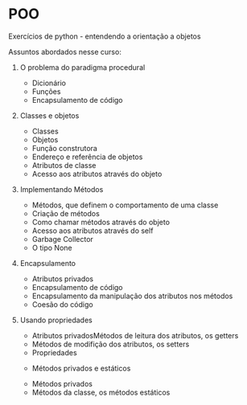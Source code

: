 # POO
Exercícios de python - entendendo a orientação a objetos

Assuntos abordados nesse curso:

1. O problema do paradigma procedural<br>
   <ul>
   <li>Dicionário</li>
   <li>Funções</li>
   <li>Encapsulamento de código</li>
   </ul>

2. Classes e objetos<br>
   <ul>
   <li>Classes</li>
   <li>Objetos</li>
   <li>Função construtora</li>
   <li>Endereço e referência de objetos</li>
   <li>Atributos de classe</li>
   <li>Acesso aos atributos através do objeto</li>
   </ul>

3. Implementando Métodos
   <ul>
   <li>Métodos, que definem o comportamento de uma classe</li>
   <li>Criação de métodos</li>
   <li>Como chamar métodos através do objeto</li>
   <li>Acesso aos atributos através do self</li>
   <li>Garbage Collector</li>
   <li>O tipo None</li>
   </ul>

4. Encapsulamento<br>
   <ul>
   <li>Atributos privados</li>
   <li>Encapsulamento de código</li>
   <li>Encapsulamento da manipulação dos atributos nos métodos</li>
   <li>Coesão do código</li>
   </ul>

5. Usando propriedades<br>
   <ul>
   <li>Atributos privadosMétodos de leitura dos atributos, 
   os getters</li>
   <li>Métodos de modifição dos atributos, 
   os setters</li>
   <li>Propriedades</li>
6. Métodos privados e estáticos
   <li>Métodos privados</li>
   <li>Métodos da classe, os métodos estáticos</li>
   </ul>
